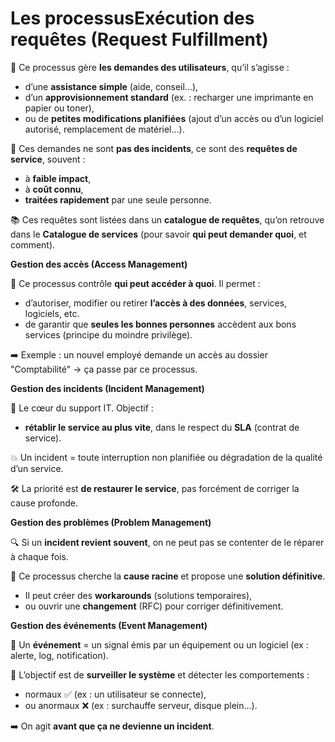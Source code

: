# Les processus**Exécution des requêtes (Request Fulfillment)**

🔧 Ce processus gère **les demandes des utilisateurs**, qu’il s’agisse :

- d’une **assistance simple** (aide, conseil…),
- d’un **approvisionnement standard** (ex. : recharger une imprimante en papier ou toner),
- ou de **petites modifications planifiées** (ajout d’un accès ou d’un logiciel autorisé, remplacement de matériel…).

🧾 Ces demandes ne sont **pas des incidents**, ce sont des **requêtes de service**, souvent :

- à **faible impact**,
- à **coût connu**,
- **traitées rapidement** par une seule personne.

📚 Ces requêtes sont listées dans un **catalogue de requêtes**, qu’on retrouve dans le **Catalogue de services** (pour savoir **qui peut demander quoi**, et comment).



**Gestion des accès (Access Management)**

🔐 Ce processus contrôle **qui peut accéder à quoi**. Il permet :

- d’autoriser, modifier ou retirer **l’accès à des données**, services, logiciels, etc.
- de garantir que **seules les bonnes personnes** accèdent aux bons services (principe du moindre privilège).

➡️ Exemple : un nouvel employé demande un accès au dossier "Comptabilité" → ça passe par ce processus.



**Gestion des incidents (Incident Management)**

🚨 Le cœur du support IT. Objectif :

- **rétablir le service au plus vite**, dans le respect du **SLA** (contrat de service).

💥 Un incident = toute interruption non planifiée ou dégradation de la qualité d’un service.

🛠️ La priorité est **de restaurer le service**, pas forcément de corriger la cause profonde.



**Gestion des problèmes (Problem Management)**

🔍 Si un **incident revient souvent**, on ne peut pas se contenter de le réparer à chaque fois.

🎯 Ce processus cherche la **cause racine** et propose une **solution définitive**.

- Il peut créer des **workarounds** (solutions temporaires),
- ou ouvrir une **changement** (RFC) pour corriger définitivement.

**Gestion des événements (Event Management)**

📡 Un **événement** = un signal émis par un équipement ou un logiciel (ex : alerte, log, notification).

👀 L’objectif est de **surveiller le système** et détecter les comportements :

- normaux ✅ (ex : un utilisateur se connecte),
- ou anormaux ❌ (ex : surchauffe serveur, disque plein…).

➡️ On agit **avant que ça ne devienne un incident**.
